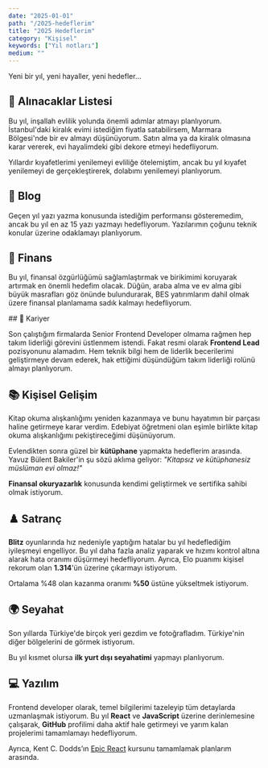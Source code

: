 ```yaml
---
date: "2025-01-01"
path: "/2025-hedeflerim"
title: "2025 Hedeflerim"
category: "Kişisel"
keywords: ["Yıl notları"]
medium: ""
---
```


Yeni bir yıl, yeni hayaller, yeni hedefler...

## 🧺 Alınacaklar Listesi

Bu yıl, inşallah evlilik yolunda önemli adımlar atmayı planlıyorum. İstanbul'daki kiralık evimi istediğim fiyatla satabilirsem, Marmara Bölgesi'nde bir ev almayı düşünüyorum. Satın alma ya da kiralık olmasına karar vererek, evi hayalimdeki gibi dekore etmeyi hedefliyorum.

Yıllardır kıyafetlerimi yenilemeyi evliliğe ötelemiştim, ancak bu yıl kıyafet yenilemeyi de gerçekleştirerek, dolabımı yenilemeyi planlıyorum.

## 📝 Blog

Geçen yıl yazı yazma konusunda istediğim performansı gösteremedim, ancak bu yıl en az 15 yazı yazmayı hedefliyorum. Yazılarımın çoğunu teknik konular üzerine odaklamayı planlıyorum.

## 🏦 Finans

Bu yıl, finansal özgürlüğümü sağlamlaştırmak ve birikimimi koruyarak artırmak en önemli hedefim olacak. Düğün, araba alma ve ev alma gibi büyük masrafları göz önünde bulundurarak, BES yatırımlarım dahil olmak üzere finansal planlamama sadık kalmayı hedefliyorum.

## 🎯 Kariyer

Son çalıştığım firmalarda Senior Frontend Developer olmama rağmen hep takım liderliği görevini üstlenmem istendi. Fakat resmi olarak **Frontend Lead** pozisyonunu alamadım. Hem teknik bilgi hem de liderlik becerilerimi geliştirmeye devam ederek, hak ettiğimi düşündüğüm takım liderliği rolünü almayı planlıyorum.

## 📚 Kişisel Gelişim

Kitap okuma alışkanlığımı yeniden kazanmaya ve bunu hayatımın bir parçası haline getirmeye karar verdim. Edebiyat öğretmeni olan eşimle birlikte kitap okuma alışkanlığımı pekiştireceğimi düşünüyorum.

Evlendikten sonra güzel bir **kütüphane** yapmakta hedeflerim arasında. Yavuz Bülent Bakiler'in şu sözü aklıma geliyor: *"Kitapsız ve kütüphanesiz müslüman evi olmaz!"*

**Finansal okuryazarlık** konusunda kendimi geliştirmek ve sertifika sahibi olmak istiyorum.

## ♟️ Satranç

**Blitz** oyunlarında hız nedeniyle yaptığım hatalar bu yıl hedeflediğim iyileşmeyi engelliyor. Bu yıl daha fazla analiz yaparak ve hızımı kontrol altına alarak hata oranımı düşürmeyi hedefliyorum. Ayrıca, Elo puanımı kişisel rekorum olan **1.314**'ün üzerine çıkarmayı istiyorum.

Ortalama %48 olan kazanma oranımı **%50** üstüne yükseltmek istiyorum.

## 🌍 Seyahat

Son yıllarda Türkiye'de birçok yeri gezdim ve fotoğrafladım. Türkiye'nin diğer bölgelerini de görmek istiyorum.

Bu yıl kısmet olursa **ilk yurt dışı seyahatimi** yapmayı planlıyorum.

## 💻 Yazılım

Frontend developer olarak, temel bilgilerimi tazeleyip tüm detaylarda uzmanlaşmak istiyorum. Bu yıl **React** ve **JavaScript** üzerine derinlemesine çalışarak, **GitHub** profilimi daha aktif hale getirmeyi ve yarım kalan projelerimi tamamlamayı hedefliyorum.

Ayrıca, Kent C. Dodds’ın <a href="https://www.epicreact.dev/" target="_blank" rel="noopener noreferrer">Epic React</a> kursunu tamamlamak planlarım arasında.